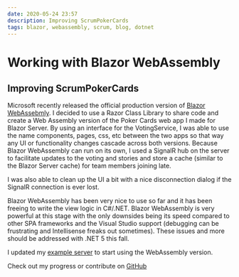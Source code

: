 ```yaml
---
date: 2020-05-24 23:57
description: Improving ScrumPokerCards
tags: blazor, webassembly, scrum, blog, dotnet
---
```

# Working with Blazor WebAssembly
## Improving ScrumPokerCards

Microsoft recently released the official production version of [Blazor WebAssebmly](https://devblogs.microsoft.com/aspnet/blazor-webassembly-3-2-0-now-available/). I decided to use a Razor Class Library to share code and create a Web Assembly version of the Poker Cards web app I made for Blazor Server. By using an interface for the VotingService, I was able to use the name components, pages, css, etc between the two apps so that way any UI or functionality changes cascade across both versions. Because Blazor WebAssembly can run on its own, I used a SignalR hub on the server to facilitate updates to the voting and stories and store a cache (similar to the Blazor Server cache) for team members joining late.

I was also able to clean up the UI a bit with a nice disconnection dialog if the SignalR connection is ever lost.

Blazor WebAssembly has been very nice to use so far and it has been freeing to write the view logic in C#/.NET. Blazor WebAssembly is very powerful at this stage with the only downsides being its speed compared to other SPA frameworks and the Visual Studio support (debugging can be frustrating and Intellisense freaks out sometimes). These issues and more should be addressed with .NET 5 this fall.

I updated my [example server](https://poker.reedtaylor.org) to start using the WebAssembly version.

Check out my progress or contribute on [GitHub](https://github.com/reedptaylor/ScrumStorySizer)
